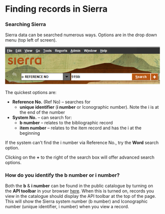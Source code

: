 # Finding records in Sierra

### Searching Sierra

Sierra data can be searched numerous ways. Options are in the drop down menu (top left of screen).&#x20;

<img src="../../../.gitbook/assets/image (1) (1).png" alt="" data-size="original">

The quickest options are:

* **Reference No.** (Ref No) – searches for
  * **unique identifier** (**i number** or Iconographic number). Note the i is at the end of the number
* **System No.** – can search for:
  * **b number** – relates to the bibliographic record
  * **item number** – relates to the item record and has the i at the beginning

If the system can’t find the i number via Reference No., try the **Word** search option.

Clicking on the **+** to the right of the search box will offer advanced search options.

### **How do you identify the b number or i number?**

Both the **b** & **i number** can be found in the public catalogue by turning on the **API toolbar** in your browser [here](https://dash.wellcomecollection.org/toggles/). When this is turned on, records you view in the catalogue should display the API toolbar at the top of the page. This will show the Sierra system number (b number) and Iconographic number (unique identifier, i number) when you view a record.
